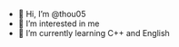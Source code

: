 - 👋 Hi, I’m @thou05
- 👀 I’m interested in me
- 🌱 I’m currently learning C++ and English

<!---
thou05/thou05 is a ✨ special ✨ repository because its `README.md` (this file) appears on your GitHub profile.
You can click the Preview link to take a look at your changes.
--->
